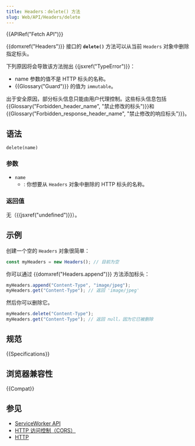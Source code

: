 ```yaml
---
title: Headers：delete() 方法
slug: Web/API/Headers/delete
---
```


{{APIRef("Fetch API")}}

{{domxref("Headers")}} 接口的 **`delete()`** 方法可以从当前 `Headers` 对象中删除指定标头。

下列原因将会导致该方法抛出 {{jsxref("TypeError")}}：

- name 参数的值不是 HTTP 标头的名称。
- {{Glossary("Guard")}} 的值为 `immutable`。

出于安全原因，部分标头信息只能由用户代理控制。这些标头信息包括{{Glossary("Forbidden_header_name", "禁止修改的标头")}}和{{Glossary("Forbidden_response_header_name", "禁止修改的响应标头")}}。

## 语法

```js-nolint
delete(name)
```

### 参数

- `name`
  - : 你想要从 `Headers` 对象中删除的 HTTP 标头的名称。

### 返回值

无（{{jsxref("undefined")}}）。

## 示例

创建一个空的 `Headers` 对象很简单：

```js
const myHeaders = new Headers(); // 目前为空
```

你可以通过 {{domxref("Headers.append")}} 方法添加标头：

```js
myHeaders.append("Content-Type", "image/jpeg");
myHeaders.get("Content-Type"); // 返回 'image/jpeg'
```

然后你可以删除它。

```js
myHeaders.delete("Content-Type");
myHeaders.get("Content-Type"); // 返回 null，因为它已被删除
```

## 规范

{{Specifications}}

## 浏览器兼容性

{{Compat}}

## 参见

- [ServiceWorker API](/zh-CN/docs/Web/API/Service_Worker_API)
- [HTTP 访问控制（CORS）](/zh-CN/docs/Web/HTTP/CORS)
- [HTTP](/zh-CN/docs/Web/HTTP)
